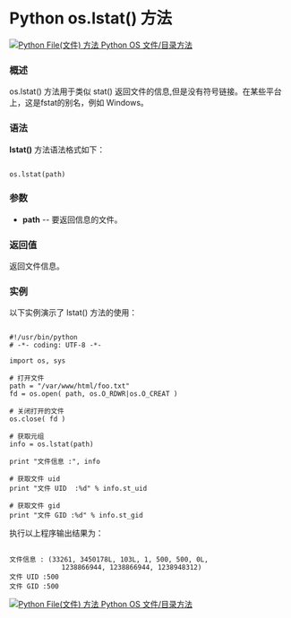 Python os.lstat() 方法
====================

 [![Python File(文件) 方法](../images/up.gif)
 Python OS 文件/目录方法](os-file-methods.html)


  ### 概述

 os.lstat() 方法用于类似 stat() 返回文件的信息,但是没有符号链接。在某些平台上，这是fstat的别名，例如 Windows。

 ### 语法

 **lstat()** 方法语法格式如下：


```

os.lstat(path)

```

 ### 参数

  * **path** -- 要返回信息的文件。


  ### 返回值

 返回文件信息。

 ### 实例

 以下实例演示了 lstat() 方法的使用：


```

#!/usr/bin/python
# -*- coding: UTF-8 -*-

import os, sys

# 打开文件
path = "/var/www/html/foo.txt"
fd = os.open( path, os.O_RDWR|os.O_CREAT )

# 关闭打开的文件
os.close( fd )

# 获取元组
info = os.lstat(path)

print "文件信息 :", info

# 获取文件 uid
print "文件 UID  :%d" % info.st_uid

# 获取文件 gid
print "文件 GID :%d" % info.st_gid

```

 执行以上程序输出结果为：


```

文件信息 : (33261, 3450178L, 103L, 1, 500, 500, 0L,
             1238866944, 1238866944, 1238948312)
文件 UID :500
文件 GID :500

```

 [![Python File(文件) 方法](../images/up.gif)
 Python OS 文件/目录方法](os-file-methods.html)
